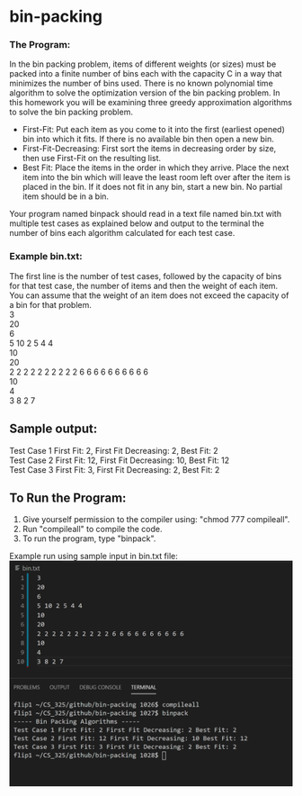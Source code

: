 # bin-packing
### The Program:
In the bin packing problem, items of different weights (or sizes) must be packed into a finite number of bins each with the capacity C in a way that minimizes the number of bins used. There is no known polynomial time algorithm to solve the optimization version of the bin packing problem. In this homework you will be examining three greedy approximation algorithms to solve the bin packing problem.

* First-Fit: Put each item as you come to it into the first (earliest opened) bin into which it fits. If there is no available bin then open a new bin.
* First-Fit-Decreasing: First sort the items in decreasing order by size, then use First-Fit on the resulting list.
* Best Fit: Place the items in the order in which they arrive. Place the next item into the bin which will leave the least room left over after the item is placed in the bin. If it does not fit in any bin, start a new bin. No partial item should be in a bin.

Your program named binpack should read in a text file named bin.txt with multiple test cases as explained below and output to the terminal the number of bins each algorithm calculated for each test case.

### Example bin.txt:
The first line is the number of test cases, followed by the capacity of bins for that test case, the number of items and then the weight of each item. You can assume that the weight of an item does not exceed the capacity of a bin for that problem.  
3  
20  
6  
5 10 2 5 4 4  
10  
20  
2 2 2 2 2 2 2 2 2 2 6 6 6 6 6 6 6 6 6 6  
10  
4  
3 8 2 7  

## Sample output:
Test Case 1 First Fit: 2, First Fit Decreasing: 2, Best Fit: 2  
Test Case 2 First Fit: 12, First Fit Decreasing: 10, Best Fit: 12  
Test Case 3 First Fit: 3, First Fit Decreasing: 2, Best Fit: 2  


## To Run the Program:
1. Give yourself permission to the compiler using: "chmod 777 compileall".
2. Run "compileall" to compile the code.
3. To run the program, type "binpack".

Example run using sample input in bin.txt file:
![Alt Image makeChange](/binpack.PNG?raw=true)
